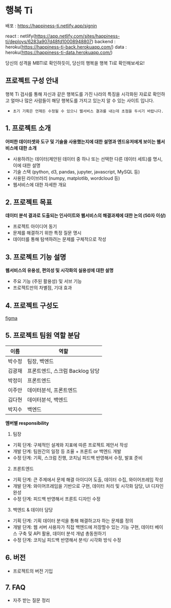 # 행복 Ti

배포 : https://happiness-ti.netlify.app/signin

react : netlify(https://app.netlify.com/sites/happiness-ti/deploys/6283a907d48fd10008948807)
backend : heroku(https://happiness-ti-back.herokuapp.com/)
data : heroku(https://happiness-ti-data.herokuapp.com/)

당신의 성격을 MBTI로 확인하듯이, 당신의 행복을 행복 Ti로 확인해보세요!

## 프로젝트 구성 안내

행복 Ti 검사를 통해 자신과 같은 행복도를 가진 나라의 특징을 시각화된 자료로 확인하고 얼마나 많은 사람들이 해당 행복도를 가지고 있는지 알 수 있는 사이트 입니다.

* `초기 기획은 언제든 수정될 수 있으니 웹서비스 결과를 내는데 초점을 두시기 바랍니다.`

## 1. 프로젝트 소개

**어떠한 데이터셋와 도구 및 기술을 사용했는지에 대한 설명과 엔드유저에게 보이는 웹서비스에 대한 소개**

  - 사용하려는 데이터(제안된 데이터 중 하나 또는 선택한 다른 데이터 세트)를 명시, 이에 대한 설명
  - 기술 스택 (python, d3, pandas, jupyter, javascript, MySQL 등)
  - 사용된 라이브러리 (numpy, matplotlib, wordcloud 등)
  - 웹서비스에 대한 자세한 개요

## 2. 프로젝트 목표

**데이터 분석 결과로 도출되는 인사이트와 웹서비스의 해결과제에 대한 논의 (50자 이상)**
  - 프로젝트 아이디어 동기
  - 문제를 해결하기 위한 특정 질문 명시
  - 데이터를 통해 탐색하려는 문제를 구체적으로 작성


## 3. 프로젝트 기능 설명

**웹서비스의 유용성, 편의성 및 시각화의 실용성에 대한 설명**
  - 주요 기능 (주된 활용성) 및 서브 기능
  - 프로젝트만의 차별점, 기대 효과

## 4. 프로젝트 구성도
[figma](https://www.figma.com/file/IYTcOOUjIc4w0uKgeaJ82I/crashing-dev?node-id=0%3A1)

## 5. 프로젝트 팀원 역할 분담
| 이름 | 역할 |
| ------ | ------ |
|박수정|팀장, 백엔드|
|김광재|프론트엔드, 스크럼 Backlog 담당|
|박정미|프론트엔드|
|이주안|데이터분석, 프론트엔드|
|김다현|데이터분석, 백엔드|
|박지수|백엔드|

**멤버별 responsibility**

1. 팀장 

- 기획 단계: 구체적인 설계와 지표에 따른 프로젝트 제안서 작성
- 개발 단계: 팀원간의 일정 등 조율 + 프론트 or 백엔드 개발
- 수정 단계: 기획, 스크럼 진행, 코치님 피드백 반영해서 수정, 발표 준비

2. 프론트엔드 

- 기획 단계: 큰 주제에서 문제 해결 아이디어 도출, 데이터 수집, 와이어프레임 작성
- 개발 단계: 와이어프레임을 기반으로 구현, 데이터 처리 및 시각화 담당, UI 디자인 완성
- 수정 단계: 피드백 반영해서 프론트 디자인 수정

 3. 백엔드 & 데이터 담당  

- 기획 단계: 기획 데이터 분석을 통해 해결하고자 하는 문제를 정의
- 개발 단계: 웹 서버 사용자가 직접 백엔드에 저장할수 있는 기능 구현, 데이터 베이스 구축 및 API 활용, 데이터 분석 개념 총동원하기
- 수정 단계: 코치님 피드백 반영해서 분석/ 시각화 방식 수정

## 6. 버전
  - 프로젝트의 버전 기입

## 7. FAQ
  - 자주 받는 질문 정리

